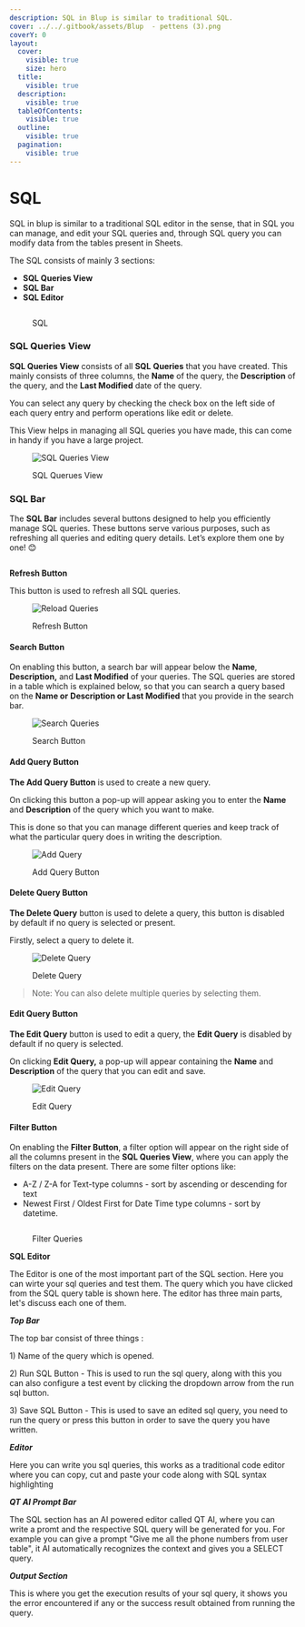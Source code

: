 ```yaml
---
description: SQL in Blup is similar to traditional SQL.
cover: ../../.gitbook/assets/Blup  - pettens (3).png
coverY: 0
layout:
  cover:
    visible: true
    size: hero
  title:
    visible: true
  description:
    visible: true
  tableOfContents:
    visible: true
  outline:
    visible: true
  pagination:
    visible: true
---
```


# SQL

SQL in blup is similar to a traditional SQL editor in the sense, that in SQL you can manage, and edit your SQL queries and, through SQL query you can modify data from the tables present in Sheets.

The SQL consists of mainly 3 sections:

* **SQL Queries View**
* **SQL Bar**
* **SQL Editor**

<figure><picture><source srcset="../../.gitbook/assets/light mode.png" media="(prefers-color-scheme: dark)"><img src="../../.gitbook/assets/dark mode.png" alt=""></picture><figcaption><p>SQL</p></figcaption></figure>

### **SQL Queries View**

**SQL Queries View** consists of all **SQL** **Queries** that you have created. This mainly consists of three columns, the **Name** of the query, the **Description** of the query, and the **Last Modified** date of the query.

You can select any query by checking the check box on the left side of each query entry and perform operations like edit or delete.

This View helps in managing all SQL queries you have made, this can come in handy if you have a large project.

<figure><picture><source srcset="../../.gitbook/assets/SQL Queries View Dark.png" media="(prefers-color-scheme: dark)"><img src="../../.gitbook/assets/SQL Queries View Light.png" alt="SQL Queries View"></picture><figcaption><p>SQL Querues View</p></figcaption></figure>

### SQL Bar

The **SQL Bar** includes several buttons designed to help you efficiently manage SQL queries. These buttons serve various purposes, such as refreshing all queries and editing query details. Let’s explore them one by one! 😊

<figure><picture><source srcset="../../.gitbook/assets/Screenshot 2024-02-14 at 11.14 2.png" media="(prefers-color-scheme: dark)"><img src="../../.gitbook/assets/Screenshot 2024-02-14 at 11.12 3.png" alt=""></picture><figcaption></figcaption></figure>

**Refresh Button**

This button is used to refresh all SQL queries.

<figure><picture><source srcset="../../.gitbook/assets/reload_queries_dark.gif" media="(prefers-color-scheme: dark)"><img src="../../.gitbook/assets/reload_queries_ligh.gif" alt="Reload Queries"></picture><figcaption><p>Refresh Button</p></figcaption></figure>

#### **Search Button**

On enabling this button, a search bar will appear below the **Name**, **Description,** and **Last Modified** of your queries. The SQL queries are stored in a table which is explained below, so that you can search a query based on the **Name or** **Description or Last Modified** that you provide in the search bar.

<figure><picture><source srcset="../../.gitbook/assets/search_query_dark.gif" media="(prefers-color-scheme: dark)"><img src="../../.gitbook/assets/search_query_light.gif" alt="Search Queries"></picture><figcaption><p>Search Button</p></figcaption></figure>

#### **Add Query Button**

**The Add Query Button** is used to create a new query.

On clicking this button a pop-up will appear asking you to enter the **Name** and **Description** of the query which you want to make.

This is done so that you can manage different queries and keep track of what the particular query does in writing the description.

<figure><picture><source srcset="../../.gitbook/assets/add_query_dark.gif" media="(prefers-color-scheme: dark)"><img src="../../.gitbook/assets/add_query_light.gif" alt="Add Query"></picture><figcaption><p>Add Query Button</p></figcaption></figure>

#### **Delete Query Button**

**The Delete Query** button is used to delete a query, this button is disabled by default if no query is selected or present.

Firstly, select a query to delete it.

<figure><picture><source srcset="broken-reference" media="(prefers-color-scheme: dark)"><img src="../../.gitbook/assets/delete_query_light.gif" alt="Delete Query"></picture><figcaption><p>Delete Query</p></figcaption></figure>

> Note: You can also delete multiple queries by selecting them.

#### **Edit Query Button**

**The Edit Query** button is used to edit a query, the **Edit Query** is disabled by default if no query is selected.

On clicking **Edit Query,** a pop-up will appear containing the **Name** and **Description** of the query that you can edit and save.

<figure><picture><source srcset="../../.gitbook/assets/edit_query_dark.gif" media="(prefers-color-scheme: dark)"><img src="../../.gitbook/assets/edit_query_light.gif" alt="Edit Query"></picture><figcaption><p>Edit Query</p></figcaption></figure>

#### **Filter Button**

On enabling the **Filter Button**, a filter option will appear on the right side of all the columns present in the **SQL Queries View**, where you can apply the filters on the data present. There are some filter options like:

* A-Z / Z-A for Text-type columns - sort by ascending or descending for text
* Newest First / Oldest First for Date Time type columns - sort by datetime.

<figure><picture><source srcset="../../.gitbook/assets/filter_query_dark-ezgif.com-video-speed.gif" media="(prefers-color-scheme: dark)"><img src="../../.gitbook/assets/filter_query_light-ezgif.com-crop-video.gif" alt=""></picture><figcaption><p>Filter Queries</p></figcaption></figure>

**SQL Editor**

The Editor is one of the most important part of the SQL section. Here you can wirte your sql queries and test them. The query which you have clicked from the SQL query table is shown here. The editor has three main parts, let's discuss each one of them.

_**Top Bar**_

The top bar consist of three things :

1\) Name of the query which is opened.

2\) Run SQL Button - This is used to run the sql query, along with this you can also configure a test event by clicking the dropdown arrow from the run sql button.

3\) Save SQL Button - This is used to save an edited sql query, you need to run the query or press this button in order to save the query you have written.

_**Editor**_

Here you can write you sql queries, this works as a traditional code editor where you can copy, cut and paste your code along with SQL syntax highlighting

_**QT AI Prompt Bar**_

The SQL section has an AI powered editor called QT AI, where you can write a promt and the respective SQL query will be generated for you. For example you can give a prompt "Give me all the phone numbers from user table", it AI automatically recognizes the context and gives you a SELECT query.

_**Output Section**_

This is where you get the execution results of your sql query, it shows you the error encountered if any or the success result obtained from running the query.

